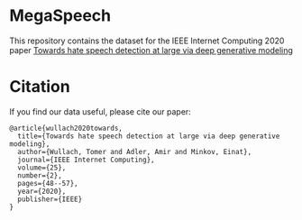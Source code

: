 # MegaSpeech

This repository contains the dataset for the IEEE Internet Computing 2020 paper [Towards hate speech detection at large via deep generative modeling](https://ieeexplore.ieee.org/abstract/document/9238420/ "Towards hate speech detection at large via deep generative modeling")

# Citation
If you find our data useful, please cite our paper:
```
@article{wullach2020towards,
  title={Towards hate speech detection at large via deep generative modeling},
  author={Wullach, Tomer and Adler, Amir and Minkov, Einat},
  journal={IEEE Internet Computing},
  volume={25},
  number={2},
  pages={48--57},
  year={2020},
  publisher={IEEE}
}
```
